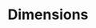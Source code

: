 ---
bigquery: https://console.cloud.google.com/bigquery?p=covid-19-dimensions-ai&page=table&d=data&t=publications
contributors: Digital Science, https://www.digital-science.com/
cost: Free for personal, non-commercial use.
description: Dimensions contains more than 100 million publications, ranging from
  articles published in scholarly journals, books and book chapters, to preprints
  and conference proceedings. All publications are contextualized with linked data
  sets, funding, publications, patents, clinical trials, and policy documents. You
  can also view associated categories, funders, institutions, and researcher profiles.
documentation: https://docs.dimensions.ai/bigquery/index.html
last_edit: 04/07/2022, 19:53:23
location: https://www.dimensions.ai/products/free/
maintained_by: Digital Science, https://www.digital-science.com/
schema_fields:
- linkout
- name
- research_org_countries
- funder_countries
- active_years
- created_date
- open_access_categories
- category_rcdc
- research_org_cities
- category_uoa
- research_org_state_codes
- established
- funding_details
- id
- start_date
- brief_title
- filing_year
- proceedings_title
- pmcid
- legal_status
- repository_url
- associated_publication_pmid
- isbn
- concepts
- language
- mesh_terms
- doi
- original_assignee_countries
- eisbn
- funding_amount
- funding_jpy
- priority_date
- funding_chf
- aliases
- clinical_trial_ids
- phase
- type
- funding_gbp
- associated_grant_ids
- status
- funding_currency
- labels
- funder_org_countries
- assignee_countries
- arxiv_id
- funding_aud
- publisher
- category_icrp_cso
- filing_status
- patent_ids
- categories
- date_modified
- original_assignee
- conference
- embargo_date
- category_for
- citation_string
- pages
- legal_events
- subtitles
- repository_name
- current_assignee
- gender
- inventor_names
- publication_year
- publication_date
- title
- funding_nzd
- category_sdg
- citations_count
- kind
- wikipedia_url
- expiration_date
- license
- current_assignee_orgs
- research_orgs
- altmetrics
- associated_publication_id
- family_count
- original_assignee_orgs
- reference_ids
- funder_org_state_codes
- category_hra
- priority_year
- date_print
- abstract
- category_hrcs_rac
- registry
- family_id
- end_year
- current_assignee_countries
- book_title
- assignee_orgs
- cited_by_ids
- original_title
- associated_publication_arxiv_id
- acronym
- description
- start_year
- funder_org
- supporting_grant_ids
- editors
- resulting_publication_ids
- date_imported_gbq
- category_hrcs_hc
- acknowledgements
- open_access_categories_v2
- parent_id
- mesh_headings
- funder_orgs
- journal_lists
- journal
- acronyms
- pmid
- date_inserted
- funding_eur
- volume
- external_ids
- filing_date
- date_online
- ipcr
- book_series_title
- original_abstract
- associated_publication_doi
- resulting_publication_doi
- types
- funder_org_cities
- jurisdiction
- conditions
- granted_year
- research_org_city_names
- end_date
- publication_ids
- investigators
- organisation_details
- interventions
- links
- metrics
- email_address
- granted_date
- relationships
- grant_number
- issue
- researcher_ids
- family_members_ids
- research_org_state_names
- source_id
- funding_cny
- application_number
- funding_usd
- expiration_year
- cpc
- date
- category_bra
- address
- citations
- date_normal
- foa_number
- year
- repository_id
- funding_cad
- category_icrp_ct
- authors
- research_org_country_names
- funder_org_acronyms
shortname: dimensions
tags:
- scholarly literature
- patents
- funding
- clinical trials
- academic profiles
terms_of_use: 'Use of both the Dimensions COVID-19 dataset and full Dimensions dataset
  are subject to the Dimensions Terms of use: https://www.dimensions.ai/policies-terms-legal '
title: Dimensions
uuid: dcff88bd-fe6b-4fdb-8159-809bf9d7bc1c
---